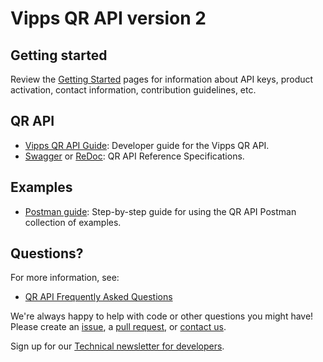 <!-- START_METADATA
---
title: Introduction
sidebar_position: 1
---
END_METADATA -->

# Vipps QR API version 2

## Getting started

Review the [Getting Started](https://github.com/vippsas/vipps-developers/blob/master/vipps-getting-started.md) pages for information about API keys, product activation, contact information, contribution guidelines, etc.

## QR API

* [Vipps QR API Guide](vipps-qr-api.md): Developer guide for the Vipps QR API.
* [Swagger](https://vippsas.github.io/vipps-qr-api/) or [ReDoc](https://vippsas.github.io/vipps-qr-api/redoc.html): QR API Reference Specifications.

## Examples

* [Postman guide](vipps-qr-api-postman.md):  Step-by-step guide for using the QR API Postman collection of examples.

## Questions?

For more information, see:

* [QR API Frequently Asked Questions](vipps-qr-api-faq.md)

We're always happy to help with code or other questions you might have!
Please create an [issue](https://github.com/vippsas/vipps-ecom-api/issues),
a [pull request](https://github.com/vippsas/vipps-ecom-api/pulls),
or [contact us](https://github.com/vippsas/vipps-developers/blob/master/contact.md).

Sign up for our [Technical newsletter for developers](https://github.com/vippsas/vipps-developers/tree/master/newsletters).
